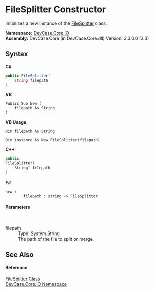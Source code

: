# FileSplitter Constructor 
 

Initializes a new instance of the <a href="T_DevCase_Core_IO_FileSplitter">FileSplitter</a> class.

**Namespace:**&nbsp;<a href="N_DevCase_Core_IO">DevCase.Core.IO</a><br />**Assembly:**&nbsp;DevCase.Core (in DevCase.Core.dll) Version: 3.3.0.0 (3.3)

## Syntax

**C#**<br />
``` C#
public FileSplitter(
	string filepath
)
```

**VB**<br />
``` VB
Public Sub New ( 
	filepath As String
)
```

**VB Usage**<br />
``` VB Usage
Dim filepath As String

Dim instance As New FileSplitter(filepath)
```

**C++**<br />
``` C++
public:
FileSplitter(
	String^ filepath
)
```

**F#**<br />
``` F#
new : 
        filepath : string -> FileSplitter
```


#### Parameters
&nbsp;<dl><dt>filepath</dt><dd>Type: System.String<br />The path of the file to split or merge.</dd></dl>

## See Also


#### Reference
<a href="T_DevCase_Core_IO_FileSplitter">FileSplitter Class</a><br /><a href="N_DevCase_Core_IO">DevCase.Core.IO Namespace</a><br />